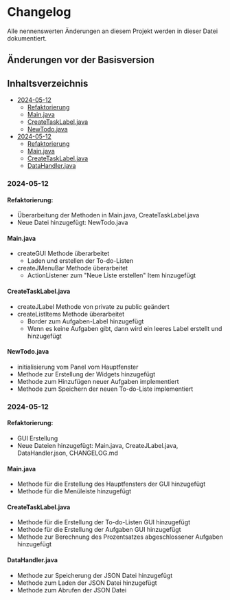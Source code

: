 # Changelog
Alle nennenswerten Änderungen an diesem Projekt werden in dieser Datei dokumentiert.

## Änderungen vor der Basisversion
## Inhaltsverzeichnis
- [2024-05-12](#2024-05-12)
   - [Refaktorierung](#refaktorierung)
   - [Main.java](#mainjava)
   - [CreateTaskLabel.java](#createtasklabeljava)
   - [NewTodo.java](#newtodojava)
- [2024-05-12](#2024-05-12-1)
  - [Refaktorierung](#refaktorierung-1)
  - [Main.java](#mainjava-1)
  - [CreateTaskLabel.java](#createtasklabeljava-1)
  - [DataHandler.java](#datahandlerjava)

### 2024-05-12
#### Refaktorierung:
- Überarbeitung der Methoden in Main.java, CreateTaskLabel.java
- Neue Datei hinzugefügt: NewTodo.java

#### Main.java
- createGUI Methode überarbeitet
  - Laden und erstellen der To-do-Listen
- createJMenuBar Methode überarbeitet
  - ActionListener zum "Neue Liste erstellen" Item hinzugefügt

#### CreateTaskLabel.java
- createJLabel Methode von private zu public geändert
- createListItems Methode überarbeitet
  - Border zum Aufgaben-Label hinzugefügt
  - Wenn es keine Aufgaben gibt, dann wird ein leeres Label erstellt und hinzugefügt

#### NewTodo.java
- initialisierung vom Panel vom Hauptfenster
- Methode zur Erstellung der Widgets hinzugefügt
- Methode zum Hinzufügen neuer Aufgaben implementiert
- Methode zum Speichern der neuen To-do-Liste implementiert

### 2024-05-12
#### Refaktorierung:
- GUI Erstellung
- Neue Dateien hinzugefügt: Main.java, CreateJLabel.java, DataHandler.json, CHANGELOG.md

#### Main.java
- Methode für die Erstellung des Hauptfensters der GUI hinzugefügt
- Methode für die Menüleiste hinzugefügt

#### CreateTaskLabel.java
- Methode für die Erstellung der To-do-Listen GUI hinzugefügt
- Methode für die Erstellung der Aufgaben GUI hinzugefügt
- Methode zur Berechnung des Prozentsatzes abgeschlossener Aufgaben hinzugefügt

#### DataHandler.java
- Methode zur Speicherung der JSON Datei hinzugefügt
- Methode zum Laden der JSON Datei hinzugefügt
- Methode zum Abrufen der JSON Datei